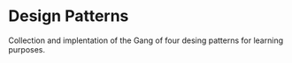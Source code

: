 # Design Patterns

Collection and implentation of the Gang of four desing patterns for learning purposes.
